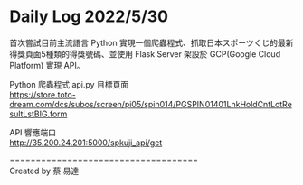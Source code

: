 # Daily Log 2022/5/30

首次嘗試目前主流語言 Python 實現一個爬蟲程式、抓取日本スポーツくじ的最新得獎頁面5種類的得獎號碼、並使用 Flask Server 架設於 GCP(Google Cloud Platform) 實現 API。 

Python 爬蟲程式 api.py 目標頁面  
https://store.toto-dream.com/dcs/subos/screen/pi05/spin014/PGSPIN01401LnkHoldCntLotResultLstBIG.form 

API 響應端口  
http://35.200.24.201:5000/spkuji_api/get

====================================  
Created by 蔡 易達
